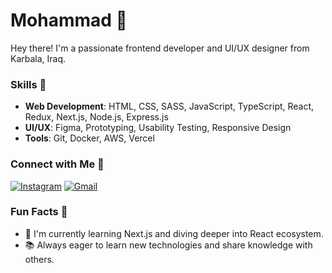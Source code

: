 # Mohammad 👋

Hey there! I'm a passionate frontend developer and UI/UX designer from Karbala, Iraq.

### Skills 🎯

- **Web Development**: HTML, CSS, SASS, JavaScript, TypeScript, React, Redux, Next.js, Node.js, Express.js
- **UI/UX**: Figma, Prototyping, Usability Testing, Responsive Design
- **Tools**: Git, Docker, AWS, Vercel

<!--

### Projects 🚀

- **[SAHELLI](https://sahelli.com)**: Designed UI/UX and developed the frontend using React, connecting to backend APIs.
- **[ALAYAT PHARMACY](https://alayatpharmacy.com)**: Designed UI/UX, developed frontend with React & Redux, integrated with backend APIs.
- **[AOUN](https://aoun-iq.com)**: Designed UI/UX, developed user experience using Django templates and HTMX.
- **[PEXELBERK](https://pexelberk.com)**: Designed UI/UX, developed frontend with HTML, CSS, and JavaScript.
-->

### Connect with Me 💬

[![Instagram](https://img.shields.io/badge/Instagram-E4405F?style=for-the-badge&logo=instagram&logoColor=white)](https://www.instagram.com/murasoll/)
[![Gmail](https://img.shields.io/badge/Gmail-D14836?style=for-the-badge&logo=gmail&logoColor=white)](mailto:joepexel@gmail.com)

### Fun Facts 🎉

- 🌱 I'm currently learning Next.js and diving deeper into React ecosystem.
- 📚 Always eager to learn new technologies and share knowledge with others.
